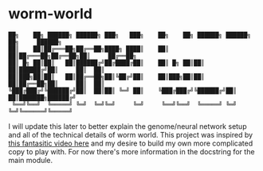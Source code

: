 # worm-world
```
██╗    ██╗ ██████╗ ██████╗ ███╗   ███╗    ██╗    ██╗ ██████╗ ██████╗ ██╗     ██████╗
██║    ██║██╔═══██╗██╔══██╗████╗ ████║    ██║    ██║██╔═══██╗██╔══██╗██║     ██╔══██╗
██║ █╗ ██║██║   ██║██████╔╝██╔████╔██║    ██║ █╗ ██║██║   ██║██████╔╝██║     ██║  ██║
██║███╗██║██║   ██║██╔══██╗██║╚██╔╝██║    ██║███╗██║██║   ██║██╔══██╗██║     ██║  ██║
╚███╔███╔╝╚██████╔╝██║  ██║██║ ╚═╝ ██║    ╚███╔███╔╝╚██████╔╝██║  ██║███████╗██████╔╝
 ╚══╝╚══╝  ╚═════╝ ╚═╝  ╚═╝╚═╝     ╚═╝     ╚══╝╚══╝  ╚═════╝ ╚═╝  ╚═╝╚══════╝╚═════╝
```

I will update this later to better explain the genome/neural network setup and all of the technical details of worm world. This project was inspired by [this fantasitic video here](https://www.youtube.com/watch?v=N3tRFayqVtk&ab_channel=davidrandallmiller) and my desire to build my own more complicated copy to play with. For now there's more information in the docstring for the main module.